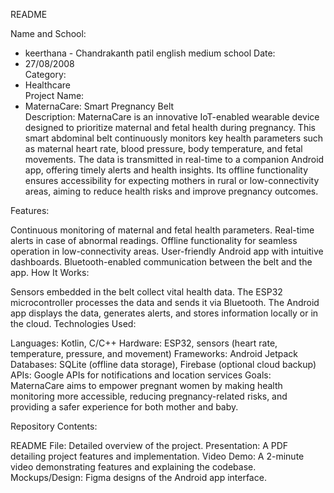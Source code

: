 README

Name and School:
- keerthana - Chandrakanth patil english medium school 
Date:  
- 27/08/2008  
Category:
- Healthcare  
Project Name:
- MaternaCare: Smart Pregnancy Belt  
  Description:
  MaternaCare is an innovative IoT-enabled wearable device designed to prioritize maternal and fetal health during pregnancy. This smart abdominal belt continuously monitors key health parameters such as maternal   heart rate, blood pressure, body temperature, and fetal movements. The data is transmitted in real-time to a companion Android app, offering timely alerts and health insights. Its offline functionality ensures    accessibility for expecting mothers in rural or low-connectivity areas, aiming to reduce health risks and improve pregnancy outcomes.

Features:

Continuous monitoring of maternal and fetal health parameters.
Real-time alerts in case of abnormal readings.
Offline functionality for seamless operation in low-connectivity areas.
User-friendly Android app with intuitive dashboards.
Bluetooth-enabled communication between the belt and the app.
How It Works:

Sensors embedded in the belt collect vital health data.
The ESP32 microcontroller processes the data and sends it via Bluetooth.
The Android app displays the data, generates alerts, and stores information locally or in the cloud.
Technologies Used:

Languages: Kotlin, C/C++
Hardware: ESP32, sensors (heart rate, temperature, pressure, and movement)
Frameworks: Android Jetpack
Databases: SQLite (offline data storage), Firebase (optional cloud backup)
APIs: Google APIs for notifications and location services
Goals:
MaternaCare aims to empower pregnant women by making health monitoring more accessible, reducing pregnancy-related risks, and providing a safer experience for both mother and baby.

Repository Contents:

README File: Detailed overview of the project.
Presentation: A PDF detailing project features and implementation.
Video Demo: A 2-minute video demonstrating features and explaining the codebase.
Mockups/Design: Figma designs of the Android app interface.
